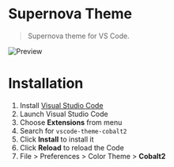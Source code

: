 # Supernova Theme

> Supernova theme for VS Code.

![Preview](images/preview.gif)

# Installation

1.  Install [Visual Studio Code](https://code.visualstudio.com/)
2.  Launch Visual Studio Code
3.  Choose **Extensions** from menu
4.  Search for `vscode-theme-cobalt2`
5.  Click **Install** to install it
6.  Click **Reload** to reload the Code
7.  File > Preferences > Color Theme > **Cobalt2**
